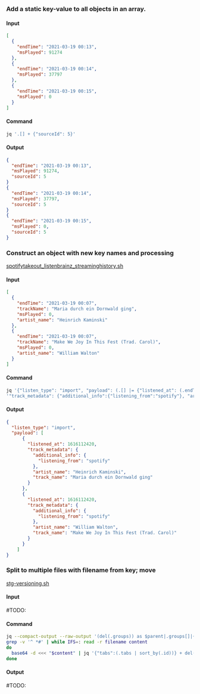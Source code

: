 ### Add a static key-value to all objects in an array.

#### Input
```json
[
  {
    "endTime": "2021-03-19 00:13",
    "msPlayed": 91274
  },
  {
    "endTime": "2021-03-19 00:14",
    "msPlayed": 37797
  },
  {
    "endTime": "2021-03-19 00:15",
    "msPlayed": 0
  }
]
```

#### Command
```sh
jq '.[] + {"sourceId": 5}'
```

#### Output
```json
{
  "endTime": "2021-03-19 00:13",
  "msPlayed": 91274,
  "sourceId": 5
}
{
  "endTime": "2021-03-19 00:14",
  "msPlayed": 37797,
  "sourceId": 5
}
{
  "endTime": "2021-03-19 00:15",
  "msPlayed": 0,
  "sourceId": 5
}
```

### Construct an object with new key names and processing
[spotifytakeout_listenbrainz_streaminghistory.sh](../scripts/music/spotifytakeout_listenbrainz_streaminghistory.sh)

#### Input
```json
[
  {
    "endTime": "2021-03-19 00:07",
    "trackName": "Maria durch ein Dornwald ging",
    "msPlayed": 0,
    "artist_name": "Heinrich Kaminski"
  },
  {
    "endTime": "2021-03-19 00:07",
    "trackName": "Make We Joy In This Fest (Trad. Carol)",
    "msPlayed": 0,
    "artist_name": "William Walton"
  }
]
```

#### Command
```sh
jq '{"listen_type": "import", "payload": (.[] |= {"listened_at": (.endTime | split (" ") | .[0] + "T" + .[1] + ":00Z" | fromdateiso8601),'\
'"track_metadata": {"additional_info":{"listening_from":"spotify"}, "artist_name": .artistName, "track_name": .trackName } })}'
```


#### Output
```json
{
  "listen_type": "import",
  "payload": [
      {
        "listened_at": 1616112420,
        "track_metadata": {
          "additional_info": {
            "listening_from": "spotify"
          },
          "artist_name": "Heinrich Kaminski",
          "track_name": "Maria durch ein Dornwald ging"
        }
      },
      {
        "listened_at": 1616112420,
        "track_metadata": {
          "additional_info": {
            "listening_from": "spotify"
          },
          "artist_name": "William Walton",
          "track_name": "Make We Joy In This Fest (Trad. Carol)"
        }
      }
    ]
}
```

### Split to multiple files with filename from key; move 
[stg-versioning.sh](../scripts/stg/stg-versioning.sh)


#### Input

#TODO:

#### Command
```sh
jq --compact-output --raw-output '(del(.groups)) as $parent|.groups[]|{"filename":"\(.id).json","content":(.}|"\(.filename):\(.content)"' "$INPUTDIR/$backupinput" |\
grep -v '^ *#' | while IFS=: read -r filename content
do
  base64 -d <<< "$content" | jq '{"tabs":(.tabs | sort_by(.id))} + del(.tabs) | del(.tabs[].id)' > "$OUT/$filename" # sort by id, then get rid of the id
done
```

#### Output

#TODO:
